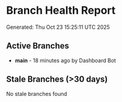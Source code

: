 # Branch Health Report
Generated: Thu Oct 23 15:25:11 UTC 2025

## Active Branches
- **main** - 18 minutes ago by Dashboard Bot

## Stale Branches (>30 days)
No stale branches found
